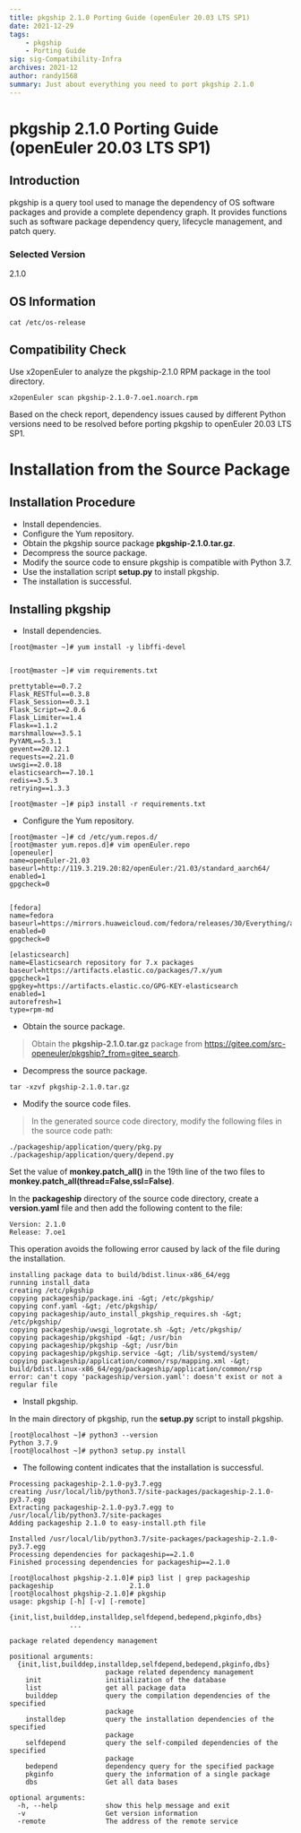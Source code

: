 ```yaml
---
title: pkgship 2.1.0 Porting Guide (openEuler 20.03 LTS SP1)
date: 2021-12-29
tags: 
    - pkgship
    - Porting Guide
sig: sig-Compatibility-Infra
archives: 2021-12
author: randy1568
summary: Just about everything you need to port pkgship 2.1.0
---
```


# pkgship 2.1.0 Porting Guide (openEuler 20.03 LTS SP1)

## Introduction

pkgship is a query tool used to manage the dependency of OS software packages and provide a complete dependency graph. It provides functions such as software package dependency query, lifecycle management, and patch query.

### Selected Version

2.1.0

##  OS Information

```shell
cat /etc/os-release
```
## Compatibility Check

Use x2openEuler to analyze the pkgship-2.1.0 RPM package in the tool directory.

```shell
x2openEuler scan pkgship-2.1.0-7.oe1.noarch.rpm
```

Based on the check report, dependency issues caused by different Python versions need to be resolved before porting pkgship to openEuler 20.03 LTS SP1.

# Installation from the Source Package

## Installation Procedure

- Install dependencies.  
- Configure the Yum repository.  
- Obtain the pkgship source package **pkgship-2.1.0.tar.gz**.  
- Decompress the source package.  
- Modify the source code to ensure pkgship is compatible with Python 3.7.  
- Use the installation script **setup.py** to install pkgship.  
- The installation is successful.  

## Installing pkgship

- Install dependencies.

```shell
[root@master ~]# yum install -y libffi-devel


[root@master ~]# vim requirements.txt

prettytable==0.7.2
Flask_RESTful==0.3.8
Flask_Session==0.3.1
Flask_Script==2.0.6
Flask_Limiter==1.4
Flask==1.1.2
marshmallow==3.5.1
PyYAML==5.3.1
gevent==20.12.1
requests==2.21.0
uwsgi==2.0.18
elasticsearch==7.10.1
redis==3.5.3
retrying==1.3.3

[root@master ~]# pip3 install -r requirements.txt
```


- Configure the Yum repository.

```shell
[root@master ~]# cd /etc/yum.repos.d/
[root@master yum.repos.d]# vim openEuler.repo
[openeuler]
name=openEuler-21.03
baseurl=http://119.3.219.20:82/openEuler:/21.03/standard_aarch64/
enabled=1
gpgcheck=0


[fedora]
name=fedora
baseurl=https://mirrors.huaweicloud.com/fedora/releases/30/Everything/aarch64/os/
enabled=0
gpgcheck=0

[elasticsearch]
name=Elasticsearch repository for 7.x packages
baseurl=https://artifacts.elastic.co/packages/7.x/yum
gpgcheck=1
gpgkey=https://artifacts.elastic.co/GPG-KEY-elasticsearch
enabled=1
autorefresh=1
type=rpm-md

```

- Obtain the source package.

> Obtain the **pkgship-2.1.0.tar.gz** package from https://gitee.com/src-openeuler/pkgship?_from=gitee_search.

- Decompress the source package.

```shell
tar -xzvf pkgship-2.1.0.tar.gz
```

- Modify the source code files.

> In the generated source code directory, modify the following files in the source code path:
```shell
./packageship/application/query/pkg.py
./packageship/application/query/depend.py
```

Set the value of **monkey.patch_all()** in the 19th line of the two files to **monkey.patch_all(thread=False,ssl=False)**.  

In the **packageship** directory of the source code directory, create a **version.yaml** file and then add the following content to the file:  

```shell
Version: 2.1.0
Release: 7.oe1
```
This operation avoids the following error caused by lack of the file during the installation.  

```shell
installing package data to build/bdist.linux-x86_64/egg
running install_data
creating /etc/pkgship
copying packageship/package.ini -&gt; /etc/pkgship/
copying conf.yaml -&gt; /etc/pkgship/
copying packageship/auto_install_pkgship_requires.sh -&gt; /etc/pkgship/
copying packageship/uwsgi_logrotate.sh -&gt; /etc/pkgship/
copying packageship/pkgshipd -&gt; /usr/bin
copying packageship/pkgship -&gt; /usr/bin
copying packageship/pkgship.service -&gt; /lib/systemd/system/
copying packageship/application/common/rsp/mapping.xml -&gt; build/bdist.linux-x86_64/egg/packageship/application/common/rsp
error: can't copy 'packageship/version.yaml': doesn't exist or not a regular file
```


- Install pkgship.

In the main directory of pkgship, run the **setup.py** script to install pkgship.

```shell
[root@localhost ~]# python3 --version
Python 3.7.9
[root@localhost ~]# python3 setup.py install
```


- The following content indicates that the installation is successful.

```shell
Processing packageship-2.1.0-py3.7.egg
creating /usr/local/lib/python3.7/site-packages/packageship-2.1.0-py3.7.egg
Extracting packageship-2.1.0-py3.7.egg to /usr/local/lib/python3.7/site-packages
Adding packageship 2.1.0 to easy-install.pth file

Installed /usr/local/lib/python3.7/site-packages/packageship-2.1.0-py3.7.egg
Processing dependencies for packageship==2.1.0
Finished processing dependencies for packageship==2.1.0

[root@localhost pkgship-2.1.0]# pip3 list | grep packageship
packageship                   2.1.0
[root@localhost pkgship-2.1.0]# pkgship
usage: pkgship [-h] [-v] [-remote]
               {init,list,builddep,installdep,selfdepend,bedepend,pkginfo,dbs}
               ...

package related dependency management

positional arguments:
  {init,list,builddep,installdep,selfdepend,bedepend,pkginfo,dbs}
                        package related dependency management
    init                initialization of the database
    list                get all package data
    builddep            query the compilation dependencies of the specified
                        package
    installdep          query the installation dependencies of the specified
                        package
    selfdepend          query the self-compiled dependencies of the specified
                        package
    bedepend            dependency query for the specified package
    pkginfo             query the information of a single package
    dbs                 Get all data bases

optional arguments:
  -h, --help            show this help message and exit
  -v                    Get version information
  -remote               The address of the remote service
```
